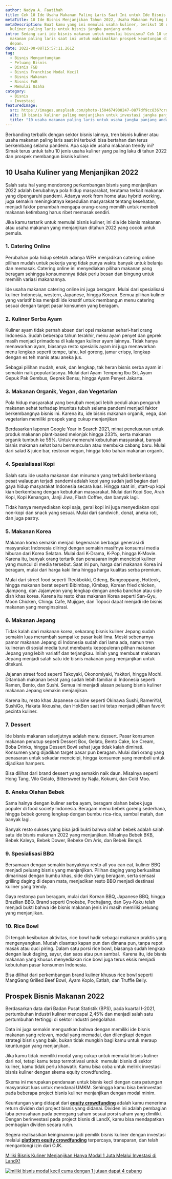 ```yaml
---
author: Nadya A. Faatihah
title: Cek 10 Ide Usaha Makanan Paling Laris Saat Ini untuk Ide Bisnis Anda
metaTitle: 10 Ide Bisnis Menjanjikan Tahun 2022, Usaha Makanan Paling Laris
metaDescription: Buat kamu yang ini memulai usaha kuliner, berikut 10 usaha
  kuliner paling laris untuk bisnis jangka panjang anda
intro: Sedang cari ide bisnis makanan untuk memulai bisnismu? Cek 10 usaha
  makanan paling laris saat ini untuk maksimalkan prospek keuntungan di masa
  depan.
date: 2022-08-08T15:57:11.261Z
tag:
  - Bisnis Menguntungkan
  - Peluang Bisnis
  - Bisnis F&B
  - Bisnis Franchise Modal Kecil
  - Bisnis Makanan
  - Bisnis FnB
  - Memulai Usaha
category:
  - Bisnis
  - Investasi
featuredImage:
  src: https://images.unsplash.com/photo-1504674900247-0877df9cc836?crop=entropy&cs=tinysrgb&fm=jpg&ixlib=rb-1.2.1&q=80&raw_url=true&ixid=MnwxMjA3fDB8MHxwaG90by1wYWdlfHx8fGVufDB8fHx8&auto=format&fit=crop&w=870
  alt: 10 bisnis kuliner paling menjanjikan untuk investasi jangka panjang
  title: "10 usaha makanan paling laris untuk usaha jangka panjang anda "
---
```

Berbanding terbalik dengan sektor bisnis lainnya, tren bisnis kuliner atau usaha makanan paling laris saat ini terbukti bisa bertahan dan terus berkembang selama pandemi. Apa saja ide usaha makanan trendy ini? Simak terus untuk tahu 10 jenis usaha kuliner yang paling laku di tahun 2022 dan prospek membangun bisnis kuliner. 

## 10 Usaha Kuliner yang Menjanjikan 2022

Salah satu hal yang mendorong perkembangan bisnis yang menjanjikan 2022 adalah berubahnya pola hidup masyarakat, terutama terkait makanan yang dipengaruhi pandemi. Adanya work from home atau hybrid working, juga semakin meningkatnya kepedulian masyarakat tentang kesehatan, menjadi faktor penambah mengapa orang-orang memilih untuk membeli makanan ketimbang harus ribet memasak sendiri. 

Jika kamu tertarik untuk memulai bisnis kuliner, ini dia ide bisnis makanan atau usaha makanan yang menjanjikan ditahun 2022 yang cocok untuk pemula. 

### 1. Catering Online

Perubahan pola hidup setelah adanya WFH menjadikan catering online pilihan mudah untuk pekerja yang tidak punya waktu banyak untuk belanja dan memasak. Catering online ini menyediakan pilihan makanan yang beragam sehingga konsumennya tidak perlu bosan dan bingung untuk memilih variasi makanannya. 

Ide usaha makanan catering online ini juga beragam. Mulai dari spesialisasi kuliner Indonesia, western, Japanese, hingga Korean. Semua pilihan kuliner yang variatif bisa menjadi ide kreatif untuk membangun menu catering sesuai dengan target pasar konsumen yang beragam.

### 2. Kuliner Serba Ayam

Kuliner ayam tidak pernah absen dari opsi makanan sehari-hari orang Indonesia. Sudah beberapa tahun terakhir, menu ayam penyet dan geprek masih menjadi primadona di kalangan kuliner ayam lainnya. Tidak hanya menawarkan ayam, biasanya resto spesialis ayam ini juga menawarkan menu lengkap seperti tempe, tahu, kol goreng, jamur crispy, lengkap dengan es teh manis atau aneka jus. 

Sebagai pilihan mudah, enak, dan lengkap, tak heran bisnis serba ayam ini semakin naik popularitasnya. Mulai dari Ayam Tempong Ibu Sri, Ayam Gepuk Pak Gembus, Geprek Bensu, hingga Ayam Penyet Jakarta. 

### 3. Makanan Organik, Vegan, dan Vegetarian 

Pola hidup masyarakat yang berubah menjadi lebih peduli akan pengaruh makanan sehat terhadap imunitas tubuh selama pandemi menjadi faktor berkembangnya bisnis ini. Karena itu, ide bisnis makanan organik, vega, dan vegetarian memiliki prospek yang cukup menjanjikan

Berdasarkan laporan Google Year in Search 2021, minat penelusuran untuk produk makanan plant-based melonjak hingga 233%, serta makanan organik tumbuh ke 55%. Untuk memenuhi kebutuhan masyarakat, banyak bisnis makanan sehat baru bermunculan atau membuka cabang baru. Mulai dari salad & juice bar, restoran vegan, hingga toko bahan makanan organik.

### 4. Spesialisasi Kopi

Salah satu ide usaha makanan dan minuman yang terbukti berkembang pesat walaupun terjadi pandemi adalah kopi yang sudah jadi bagian dari gaya hidup masyarakat Indonesia secara luas. Hingga saat ini, start-up kopi kian berkembang dengan kebutuhan masyarakat. Mulai dari Kopi Soe, Arah Kopi, Kopi Kenangan, Janji Jiwa, Flash Coffee, dan banyak lagi. 

Tidak hanya menyediakan kopi saja, gerai kopi ini juga menyediakan opsi non-kopi dan snack yang sesuai. Mulai dari sandwich, donat, aneka roti, dan juga pastry.

### 5. Makanan Korea

Makanan korea semakin menjadi kegemaran berbagai generasi di masyarakat Indonesia diiringi dengan semakin masifnya konsumsi media hiburan dari Korea Selatan. Mulai dari K-Drama, K-Pop, hingga K-Movie. Karena itu, banyak orang tertarik dan penasaran ingin mencicipi kuliner yang muncul di media tersebut. Saat ini pun, harga dari makanan Korea ini beragam, mulai dari harga kaki lima hingga harga kualitas serba premium.

Mulai dari street food seperti Tteokbokki, Odeng, Bungeoppang, Hotteok, hingga makanan berat seperti Bibimbap, Kimbap, Korean fried chicken, Jjampong, dan Jajamyeon yang lengkap dengan aneka banchan atau side dish khas korea. Karena itu resto khas makanan Korea seperti San-Gyu, Moon Chicken, Chingu Cafe, Mujigae, dan Topoci dapat menjadi ide bisnis makanan yang menginspirasi.

### 6. Makanan Jepang

Tidak kalah dari makanan korea, sekarang bisnis kuliner Jepang sudah semakin luas merambah sampai ke pasar kaki lima. Meski sebenarnya pamor makanan Jepang di Indonesia sudah dari lama ada, namun tren kulineran di sosial media turut membantu kepopuleran pilihan makanan Jepang yang lebih variatif dan terjangkau. Inilah yang membuat makanan Jepang menjadi salah satu ide bisnis makanan yang menjanjikan untuk ditekuni.

Jajanan street food seperti Takoyaki, Okonomiyaki, Yakitori, hingga Mochi. Ditambah makanan berat yang sudah lebih familiar di Indonesia seperti Ramen, Bento, dan Sushi. Semua ini menjadi alasan peluang bisnis kuliner makanan Jepang semakin menjanjikan.

Karena itu, resto khas Japanese cuisine seperti Okinawa Sushi, RamenYa!, SushiGo, Hakata Ikkousha, dan HokBen saat ini tetap menjadi pilihan favorit pecinta kuliner.

### 7. Dessert 

Ide bisnis makanan selanjutnya adalah menu dessert. Pasar konsumen makanan penutup seperti Dessert Box, Gelato, Bento Cake, Ice Cream, Boba Drinks, hingga Dessert Bowl sehat juga tidak kalah diminati. Konsumen yang dijadikan target pasar pun beragam. Mulai dari orang yang penasaran untuk sekadar mencicipi, hingga konsumen yang membeli untuk dijadikan hampers.

Bisa dilihat dari brand dessert yang semakin naik daun. Misalnya seperti Hong Tang, Vilo Gelato, Bittersweet by Najla, Kokumi, dan Cold Moo. 

### 8. Aneka Olahan Bebek

Sama halnya dengan kuliner serba ayam, beragam olahan bebek juga populer di food society Indonesia. Beragam menu bebek goreng sederhana, hingga bebek goreng lengkap dengan bumbu rica-rica, sambal matah, dan banyak lagi. 

Banyak resto sukses yang bisa jadi bukti bahwa olahan bebek adalah salah satu ide bisnis makanan 2022 yang menjanjikan. Misalnya Bebek BKB, Bebek Kaleyo, Bebek Dower, Bebeke Om Aris, dan Bebek Bengil.

### 9. Spesialisasi BBQ 

Bersamaan dengan semakin banyaknya resto all you can eat, kuliner BBQ menjadi peluang bisnis yang menjanjikan. Pilihan daging yang berkualitas dimarinasi dengan bumbu khas, side dish yang beragam, serta sensasi grilling daging di depan mata, menjadikan resto BBQ menjadi destinasi kuliner yang trendy.

Gaya restonya pun beragam, mulai dari Korean BBQ, Japanese BBQ, hingga Brazilian BBQ. Brand seperti Onokabe, Pochajjang, dan Gyu-Kaku telah menjadi bukti bahwa ide bisnis makanan jenis ini masih memiliki peluang yang menjanjikan.

### 10. Rice Bowl

Di tengah kesibukan aktivitas, rice bowl hadir sebagai makanan praktis yang mengenyangkan. Mudah disantap kapan pun dan dimana pun, tanpa repot masak atau cuci piring. Dalam satu porsi rice bowl, biasanya sudah lengkap dengan lauk daging, sayur, dan saos atau pun sambal.  Karena itu, ide bisnis makanan yang khusus menyediakan rice bowl juga terus eksis menjadi kebutuhan pasar konsumen Indonesia.

Bisa dilihat dari perkembangan brand kuliner khusus rice bowl seperti MangGang Grilled Beef Bowl, Ayam Koplo, Eatlah, dan Truffle Belly. 

## Prospek Bisnis Makanan 2022

Berdasarkan data dari Badan Pusat Statistik (BPS), pada kuartal I-2021, pertumbuhan industri kuliner mencapai 2,45% dan menjadi salah satu pertumbuhan tertinggi di sektor industri pengolahan.

Data ini juga semakin menguatkan bahwa dengan memiliki ide bisnis makanan yang relevan, modal yang memadai, dan dilengkapi dengan strategi bisnis yang baik, bukan tidak mungkin bagi kamu untuk meraup keuntungan yang menjanjikan.

Jika kamu tidak memiliki modal yang cukup untuk memulai bisnis kuliner dari nol, tetapi kamu tetap termotivasi untuk  memulai bisnis di sektor kuliner, kamu tidak perlu khawatir. Kamu bisa coba untuk melirik investasi bisnis kuliner dengan skema equity crowdfunding.

Skema ini merupakan pendanaan untuk bisnis kecil dengan cara patungan masyarakat luas untuk mendanai UMKM. Sehingga kamu bisa berinvestasi pada beberapa project bisnis kuliner menjanjikan dengan modal minim. 

Keuntungan yang didapat dari **[equity crowdfunding](https://www.landx.id/)** adalah kamu menerima return dividen dari project bisnis yang didanai. Dividen ini adalah pembagian laba perusahaan pada pemegang saham sesuai porsi saham yang dimiliki. Dengan berinvestasi pada project bisnis di LandX, kamu bisa mendapatkan pembagian dividen secara rutin.

Segera realisasikan keinginanmu jadi pemilik bisnis kuliner dengan investasi melalui **[platform equity crowdfunding](https://landx.id/)** terpercaya, transparan, dan telah mengantongi izin dari OJK. 

[Miliki Bisnis Kuliner Menjanjikan Hanya Modal 1 Juta Melalui Investasi di LandX!](https://landx.id/project/?utm_source=Blog&utm_medium=organic+keyword&utm_campaign=blog&utm_id=Blog)

[![miliki bisnis modal kecil cuma dengan 1 jutaan dapat 4 cabang ](https://accountgram-production.sfo2.cdn.digitaloceanspaces.com/landx_ghost/2021/11/jadi-owner-bisnis-hanya-1-jutaan-dengan-cuan-yang-sangat-menjanjikan.png)](https://landx.id/project/?utm_source=Blog&utm_medium=organic+keyword&utm_campaign=blog&utm_id=Blog)